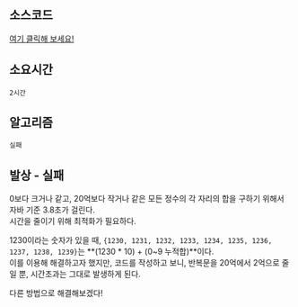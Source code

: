## 소스코드
[여기 클릭해 보세요!](https://github.com/BE-Archive/Algorithm-Study/blob/main/wnso-kim/Week_15/BOJ_1081_합/BOJ_1081_합.java)

## 소요시간
`2시간`

## 알고리즘
`실패`

## 발상 - 실패
0보다 크거나 같고, 20억보다 작거나 같은 모든 정수의 각 자리의 합을 구하기 위해서 자바 기준 3.8초가 걸린다.   
시간을 줄이기 위해 최적화가 필요하다.  

1230이라는 숫자가 있을 때, 
`{1230, 1231, 1232, 1233, 1234, 1235, 1236, 1237, 1238, 1239}`는 **(1230 * 10) + (0~9 누적합)**이다.    
이를 이용해 해결하고자 했지만, 코드를 작성하고 보니, 반복문을 20억에서 2억으로 줄일 뿐, 시간초과는 그대로 발생하게 된다.

다른 방법으로 해결해보겠다!